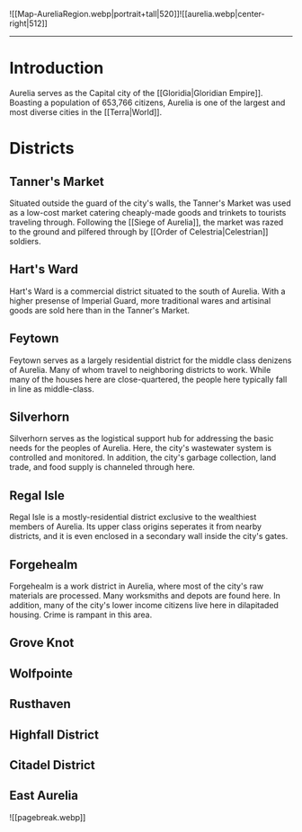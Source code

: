 ![[Map-AureliaRegion.webp|portrait+tall|520]]![[aurelia.webp|center-right|512]]

-------------------------------------------
# Introduction
Aurelia serves as the Capital city of the [[Gloridia|Gloridian Empire]]. Boasting a population of 653,766 citizens, Aurelia is one of the largest and most diverse cities in the [[Terra|World]].
# Districts
## Tanner's Market
Situated outside the guard of the city's walls, the Tanner's Market was used as a low-cost market catering cheaply-made goods and trinkets to tourists traveling through. Following the [[Siege of Aurelia]], the market was razed to the ground and pilfered through by [[Order of Celestria|Celestrian]] soldiers.
## Hart's Ward
Hart's Ward is a commercial district situated to the south of Aurelia. With a higher presense of Imperial Guard, more traditional wares and artisinal goods are sold here than in the Tanner's Market.
## Feytown
Feytown serves as a largely residential district for the middle class denizens of Aurelia. Many of whom travel to neighboring districts to work. While many of the houses here are close-quartered, the people here typically fall in line as middle-class.
## Silverhorn
Silverhorn serves as the logistical support hub for addressing the basic needs for the peoples of Aurelia. Here, the city's wastewater system is controlled and monitored. In addition, the city's garbage collection, land trade, and food supply is channeled through here.
## Regal Isle
Regal Isle is a mostly-residential district exclusive to the wealthiest members of Aurelia. Its upper class origins seperates it from nearby districts, and it is even enclosed in a secondary wall inside the city's gates.
## Forgehealm
Forgehealm is a work district in Aurelia, where most of the city's raw materials are processed. Many worksmiths and depots are found here. In addition, many of the city's lower income citizens live here in dilapitaded housing. Crime is rampant in this area.
## Grove Knot

## Wolfpointe

## Rusthaven

## Highfall District

## Citadel District

## East Aurelia

![[pagebreak.webp]]